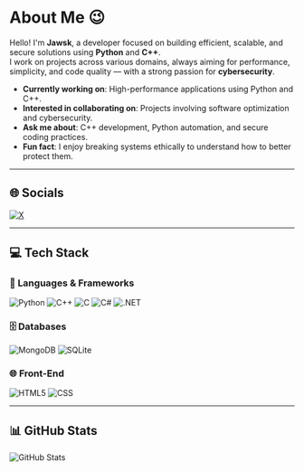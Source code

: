 # About Me 😉

Hello! I'm **Jawsk**, a developer focused on building efficient, scalable, and secure solutions using **Python** and **C++**.  
I work on projects across various domains, always aiming for performance, simplicity, and code quality — with a strong passion for **cybersecurity**.

- **Currently working on**: High-performance applications using Python and C++.  
- **Interested in collaborating on**: Projects involving software optimization and cybersecurity.  
- **Ask me about**: C++ development, Python automation, and secure coding practices.  
- **Fun fact**: I enjoy breaking systems ethically to understand how to better protect them.

---

## 🌐 Socials  
[![X](https://img.shields.io/badge/X-black.svg?logo=X&logoColor=white)](https://x.com/jawsk10)

---

## 💻 Tech Stack

### 🧠 Languages & Frameworks  
![Python](https://img.shields.io/badge/-Python-3776AB?style=flat&logo=python&logoColor=white)
![C++](https://img.shields.io/badge/-C++-00599C?style=flat&logo=c%2B%2B&logoColor=white)
![C](https://img.shields.io/badge/-C-00599C?style=flat&logo=c&logoColor=white)
![C#](https://img.shields.io/badge/-C%23-239120?style=flat&logo=c-sharp&logoColor=white)
![.NET](https://img.shields.io/badge/-dotnet-5C2D91?style=flat&logo=dotnet&logoColor=white)

### 🗄️ Databases  
![MongoDB](https://img.shields.io/badge/-MongoDB-4ea94b?style=flat&logo=mongodb&logoColor=white)
![SQLite](https://img.shields.io/badge/-SQLite-07405e?style=flat&logo=sqlite&logoColor=white)

### 🌐 Front-End  
![HTML5](https://img.shields.io/badge/-HTML5-e34f26?style=flat&logo=html5&logoColor=white)
![CSS](https://img.shields.io/badge/-CSS-1572B6?style=flat&logo=css3&logoColor=white)

---

## 📊 GitHub Stats  
![GitHub Stats](https://github-readme-stats.vercel.app/api?username=jawsk10&show_icons=true&theme=dark)
